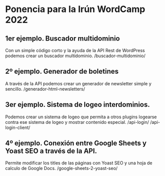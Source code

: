 # Ponencia para la Irún WordCamp 2022
## 1er ejemplo. Buscador multidominio
Con un simple código corto y la ayuda de la API Rest de WordPress podemos crear un buscador multidominio.
/buscador-multidominio/

## 2º ejemplo. Generador de boletines
A través de la API podemos crear un generador de newsletter simple y sencillo.
/generador-html-newsletters/

## 3er ejemplo. Sistema de logeo interdominios.
Podemos crear un sistema de logeo que permita a otros plugins logearse contra ese sistema de logeo y mostrar contenido especial.
/api-login/
/api-login-client/

## 4º ejemplo. Conexión entre Google Sheets y Yoast SEO a través de la API.
Permite modificar los titles de las páginas con Yoast SEO y una hoja de calculo de Google Docs.
/google-sheets-2-yoast-seo/
